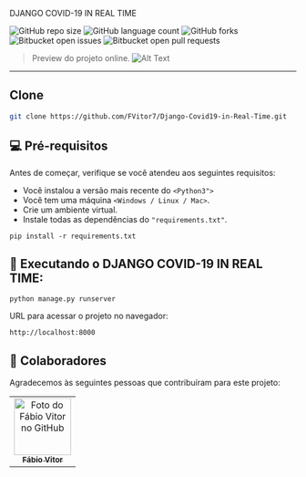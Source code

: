  DJANGO COVID-19 IN REAL TIME

![GitHub repo size](https://img.shields.io/github/repo-size/fvitor7/Django-Covid19-in-Real-Time?style=for-the-badge)
![GitHub language count](https://img.shields.io/github/languages/count/FVitor7/Django-Covid19-in-Real-Time?style=for-the-badge)
![GitHub forks](https://img.shields.io/github/forks/FVitor7/Django-Covid19-in-Real-Time?style=for-the-badge)
![Bitbucket open issues](https://img.shields.io/bitbucket/issues/FVitor7/DDjango-Covid19-in-Real-Time?style=for-the-badge)
![Bitbucket open pull requests](https://img.shields.io/bitbucket/pr-raw/FVitor7/Django-Covid19-in-Real-Time?style=for-the-badge)


> Preview do projeto online.
![Alt Text](https://github.com/FVitor7/Django-Covid19-in-Real-Time/raw/main/README_FILES/gif_01.gif)

---

## Clone
```bash
git clone https://github.com/FVitor7/Django-Covid19-in-Real-Time.git
```

## 💻 Pré-requisitos

Antes de começar, verifique se você atendeu aos seguintes requisitos:

* Você instalou a versão mais recente do `<Python3">`
* Você tem uma máquina `<Windows / Linux / Mac>`.
* Crie um ambiente virtual.
* Instale todas as dependências do `"requirements.txt"`.

```
pip install -r requirements.txt
```
## 🚀 Executando o DJANGO COVID-19 IN REAL TIME:

```
python manage.py runserver
```
URL para acessar o projeto no navegador:

```
http://localhost:8000
````

## 🤝 Colaboradores

Agradecemos às seguintes pessoas que contribuíram para este projeto:

<table>
  <tr>
    <td align="center">
      <a href="https://github.com/FVitor7">
        <img src="https://avatars2.githubusercontent.com/u/48036134?s=460&u=83e0e7eb1fe80c60164e6c9561a6174874c3b3da&v=4" width="100px;" alt="Foto do Fábio Vitor no GitHub"/><br>
        <sub>
          <b>Fábio Vitor</b>
        </sub>
      </a>
    </td>
    
  </tr>
</table>
